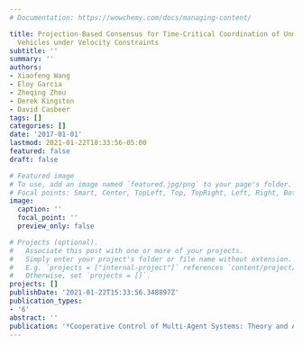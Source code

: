 ```yaml
---
# Documentation: https://wowchemy.com/docs/managing-content/

title: Projection-Based Consensus for Time-Critical Coordination of Unmanned Aerial
  Vehicles under Velocity Constraints
subtitle: ''
summary: ''
authors:
- Xiaofeng Wang
- Eloy Garcia
- Zheqing Zhou
- Derek Kingston
- David Casbeer
tags: []
categories: []
date: '2017-01-01'
lastmod: 2021-01-22T10:33:56-05:00
featured: false
draft: false

# Featured image
# To use, add an image named `featured.jpg/png` to your page's folder.
# Focal points: Smart, Center, TopLeft, Top, TopRight, Left, Right, BottomLeft, Bottom, BottomRight.
image:
  caption: ''
  focal_point: ''
  preview_only: false

# Projects (optional).
#   Associate this post with one or more of your projects.
#   Simply enter your project's folder or file name without extension.
#   E.g. `projects = ["internal-project"]` references `content/project/deep-learning/index.md`.
#   Otherwise, set `projects = []`.
projects: []
publishDate: '2021-01-22T15:33:56.348897Z'
publication_types:
- '6'
abstract: ''
publication: '*Cooperative Control of Multi-Agent Systems: Theory and Applications*'
---
```

